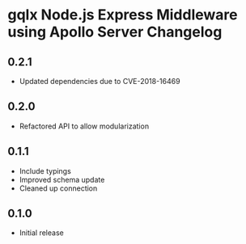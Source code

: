 # gqlx Node.js Express Middleware using Apollo Server Changelog

## 0.2.1

- Updated dependencies due to CVE-2018-16469

## 0.2.0

- Refactored API to allow modularization

## 0.1.1

- Include typings
- Improved schema update
- Cleaned up connection

## 0.1.0

- Initial release

